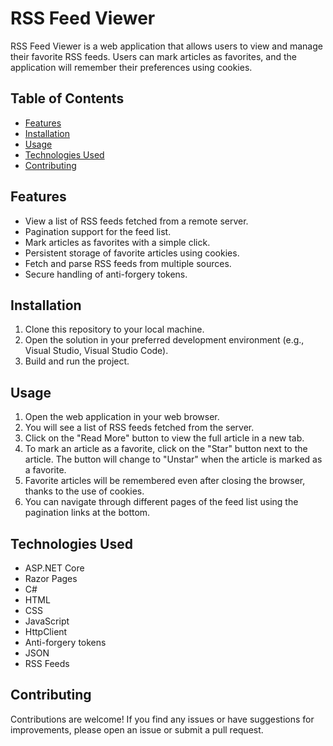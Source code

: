 # RSS Feed Viewer

RSS Feed Viewer is a web application that allows users to view and manage their favorite RSS feeds. Users can mark articles as favorites, and the application will remember their preferences using cookies.

## Table of Contents
- [Features](#features)
- [Installation](#installation)
- [Usage](#usage)
- [Technologies Used](#technologies-used)
- [Contributing](#contributing)

## Features

- View a list of RSS feeds fetched from a remote server.
- Pagination support for the feed list.
- Mark articles as favorites with a simple click.
- Persistent storage of favorite articles using cookies.
- Fetch and parse RSS feeds from multiple sources.
- Secure handling of anti-forgery tokens.

## Installation

1. Clone this repository to your local machine.
2. Open the solution in your preferred development environment (e.g., Visual Studio, Visual Studio Code).
3. Build and run the project.

## Usage

1. Open the web application in your web browser.
2. You will see a list of RSS feeds fetched from the server.
3. Click on the "Read More" button to view the full article in a new tab.
4. To mark an article as a favorite, click on the "Star" button next to the article. The button will change to "Unstar" when the article is marked as a favorite.
5. Favorite articles will be remembered even after closing the browser, thanks to the use of cookies.
6. You can navigate through different pages of the feed list using the pagination links at the bottom.

## Technologies Used

- ASP.NET Core
- Razor Pages
- C#
- HTML
- CSS
- JavaScript
- HttpClient
- Anti-forgery tokens
- JSON
- RSS Feeds

## Contributing

Contributions are welcome! If you find any issues or have suggestions for improvements, please open an issue or submit a pull request.

